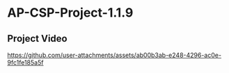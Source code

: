 # AP-CSP-Project-1.1.9

## Project Video

https://github.com/user-attachments/assets/ab00b3ab-e248-4296-ac0e-9fc1fe185a5f


